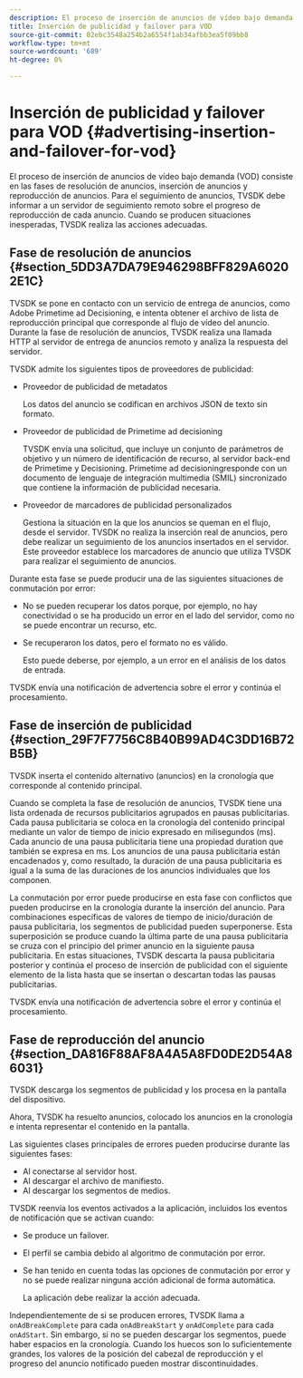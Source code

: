 ```yaml
---
description: El proceso de inserción de anuncios de vídeo bajo demanda (VOD) consiste en las fases de resolución de anuncios, inserción de anuncios y reproducción de anuncios. Para el seguimiento de anuncios, TVSDK debe informar a un servidor de seguimiento remoto sobre el progreso de reproducción de cada anuncio. Cuando se producen situaciones inesperadas, TVSDK realiza las acciones adecuadas.
title: Inserción de publicidad y failover para VOD
source-git-commit: 02ebc3548a254b2a6554f1ab34afbb3ea5f09bb8
workflow-type: tm+mt
source-wordcount: '689'
ht-degree: 0%

---
```


# Inserción de publicidad y failover para VOD {#advertising-insertion-and-failover-for-vod}

El proceso de inserción de anuncios de vídeo bajo demanda (VOD) consiste en las fases de resolución de anuncios, inserción de anuncios y reproducción de anuncios. Para el seguimiento de anuncios, TVSDK debe informar a un servidor de seguimiento remoto sobre el progreso de reproducción de cada anuncio. Cuando se producen situaciones inesperadas, TVSDK realiza las acciones adecuadas.

## Fase de resolución de anuncios {#section_5DD3A7DA79E946298BFF829A60202E1C}

TVSDK se pone en contacto con un servicio de entrega de anuncios, como Adobe Primetime ad Decisioning, e intenta obtener el archivo de lista de reproducción principal que corresponde al flujo de vídeo del anuncio. Durante la fase de resolución de anuncios, TVSDK realiza una llamada HTTP al servidor de entrega de anuncios remoto y analiza la respuesta del servidor.

TVSDK admite los siguientes tipos de proveedores de publicidad:

* Proveedor de publicidad de metadatos

  Los datos del anuncio se codifican en archivos JSON de texto sin formato.
* Proveedor de publicidad de Primetime ad decisioning

  TVSDK envía una solicitud, que incluye un conjunto de parámetros de objetivo y un número de identificación de recurso, al servidor back-end de Primetime y Decisioning. Primetime ad decisioningresponde con un documento de lenguaje de integración multimedia (SMIL) sincronizado que contiene la información de publicidad necesaria.
* Proveedor de marcadores de publicidad personalizados

  Gestiona la situación en la que los anuncios se queman en el flujo, desde el servidor. TVSDK no realiza la inserción real de anuncios, pero debe realizar un seguimiento de los anuncios insertados en el servidor. Este proveedor establece los marcadores de anuncio que utiliza TVSDK para realizar el seguimiento de anuncios.

Durante esta fase se puede producir una de las siguientes situaciones de conmutación por error:

* No se pueden recuperar los datos porque, por ejemplo, no hay conectividad o se ha producido un error en el lado del servidor, como no se puede encontrar un recurso, etc.
* Se recuperaron los datos, pero el formato no es válido.

  Esto puede deberse, por ejemplo, a un error en el análisis de los datos de entrada.

TVSDK envía una notificación de advertencia sobre el error y continúa el procesamiento.

## Fase de inserción de publicidad {#section_29F7F7756C8B40B99AD4C3DD16B72B5B}

TVSDK inserta el contenido alternativo (anuncios) en la cronología que corresponde al contenido principal.

Cuando se completa la fase de resolución de anuncios, TVSDK tiene una lista ordenada de recursos publicitarios agrupados en pausas publicitarias. Cada pausa publicitaria se coloca en la cronología del contenido principal mediante un valor de tiempo de inicio expresado en milisegundos (ms). Cada anuncio de una pausa publicitaria tiene una propiedad duration que también se expresa en ms. Los anuncios de una pausa publicitaria están encadenados y, como resultado, la duración de una pausa publicitaria es igual a la suma de las duraciones de los anuncios individuales que los componen.

La conmutación por error puede producirse en esta fase con conflictos que pueden producirse en la cronología durante la inserción del anuncio. Para combinaciones específicas de valores de tiempo de inicio/duración de pausa publicitaria, los segmentos de publicidad pueden superponerse. Esta superposición se produce cuando la última parte de una pausa publicitaria se cruza con el principio del primer anuncio en la siguiente pausa publicitaria. En estas situaciones, TVSDK descarta la pausa publicitaria posterior y continúa el proceso de inserción de publicidad con el siguiente elemento de la lista hasta que se insertan o descartan todas las pausas publicitarias.

TVSDK envía una notificación de advertencia sobre el error y continúa el procesamiento.

## Fase de reproducción del anuncio {#section_DA816F88AF8A4A5A8FD0DE2D54A86031}

TVSDK descarga los segmentos de publicidad y los procesa en la pantalla del dispositivo.

Ahora, TVSDK ha resuelto anuncios, colocado los anuncios en la cronología e intenta representar el contenido en la pantalla.

Las siguientes clases principales de errores pueden producirse durante las siguientes fases:

* Al conectarse al servidor host.
* Al descargar el archivo de manifiesto.
* Al descargar los segmentos de medios.

TVSDK reenvía los eventos activados a la aplicación, incluidos los eventos de notificación que se activan cuando:

* Se produce un failover.
* El perfil se cambia debido al algoritmo de conmutación por error.
* Se han tenido en cuenta todas las opciones de conmutación por error y no se puede realizar ninguna acción adicional de forma automática.

  La aplicación debe realizar la acción adecuada.

Independientemente de si se producen errores, TVSDK llama a `onAdBreakComplete` para cada `onAdBreakStart` y `onAdComplete` para cada `onAdStart`. Sin embargo, si no se pueden descargar los segmentos, puede haber espacios en la cronología. Cuando los huecos son lo suficientemente grandes, los valores de la posición del cabezal de reproducción y el progreso del anuncio notificado pueden mostrar discontinuidades.
